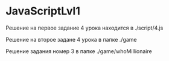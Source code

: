 # JavaScriptLvl1
 
 Решение на первое задание 4 урока находится в ./script/4.js
 
 Решение на второе задане 4 урока в папке ./game
 
 Решение задания номер 3 в папке ./game/whoMillionaire
